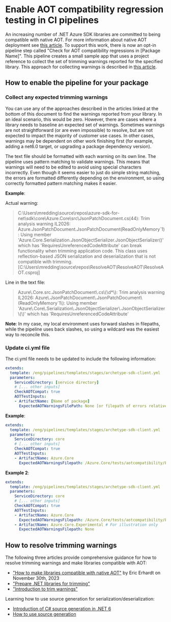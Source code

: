 # Enable AOT compatibility regression testing in CI pipelines

An increasing number of .NET Azure SDK libraries are committed to being compatible with native AOT. For more information about native AOT deployment see [this article](https://learn.microsoft.com/dotnet/core/deploying/native-aot/). To support this work, there is now an opt-in pipeline step called "Check for AOT compatibility regressions in \[Package Name\]". This pipeline creates a small sample app that uses a project reference to collect the set of trimming warnings reported for the specified library. This approach for collecting warnings is described in [this article](https://learn.microsoft.com/dotnet/core/deploying/trimming/prepare-libraries-for-trimming?pivots=dotnet-8-0#show-all-warnings-with-test-app).

## How to enable the pipeline for your package

### Collect any expected trimming warnings

You can use any of the approaches described in the articles linked at the bottom of this document to find the warnings reported from your library. In an ideal scenario, this would be zero. However, there are cases where a library needs to baseline an expected set of warnings. Sometimes warnings are not straightforward \(or are even impossible\) to resolve, but are not expected to impact the majority of customer use cases. In other cases, warnings may be dependent on other work finishing first (for example, adding a net6.0 target, or upgrading a package dependency version).

The text file should be formatted with each warning on its own line. The pipeline uses pattern matching to validate warnings. This means that warnings will need to be edited to avoid using special characters incorrectly. Even though it seems easier to just do simple string matching, the errors are formatted differently depending on the environment, so using correctly formatted pattern matching makes it easier.

**Example**:

Actual warning:
> C:\Users\mredding\source\repos\azure-sdk-for-net\sdk\core\Azure.Core\src\JsonPatchDocument.cs(44): Trim analysis warning IL2026: Azure.JsonPatchDocument.JsonPatchDocument(ReadOnlyMemory`1<Byte>): Using member 'Azure.Core.Serialization.JsonObjectSerializer.JsonObjectSerializer()' which has 'RequiresUnreferencedCodeAttribute' can break functionality when trimming application code. This class uses reflection-based JSON serialization and deserialization that is not compatible with trimming. [C:\Users\mredding\source\repos\ResolveAOT\ResolveAOT\ResolveAOT.csproj]

Line in the text file:
> Azure\\.Core.src.JsonPatchDocument\\.cs\\(\\d*\\): Trim analysis warning IL2026: Azure\\.JsonPatchDocument\\.JsonPatchDocument\\(ReadOnlyMemory`1<Byte>\\): Using member 'Azure\\.Core\\.Serialization\\.JsonObjectSerializer\\.JsonObjectSerializer\\(\\)' which has 'RequiresUnreferencedCodeAttribute'

**Note**: In my case, my local environment uses forward slashes in filepaths, while the pipeline uses back slashes, so using a wildcard was the easiest way to reconcile this.

### Update ci.yml file

The ci.yml file needs to be updated to include the following information:
```yml
extends:
  template: /eng/pipelines/templates/stages/archetype-sdk-client.yml
  parameters:
    ServiceDirectory: [service directory]
    # [... other inputs]
    CheckAOTCompat: true
    AOTTestInputs:
    - ArtifactName: [Name of package]
      ExpectedAOTWarningsFilePath: None [or filepath of errors relative to the service directory]
```

**Example**:
```yml
extends:
  template: /eng/pipelines/templates/stages/archetype-sdk-client.yml
  parameters:
    ServiceDirectory: core
    # [... other inputs]
    CheckAOTCompat: true
    AOTTestInputs:
    - ArtifactName: Azure.Core
      ExpectedAOTWarningsFilepath: /Azure.Core/tests/aotcompatibility/ExpectedAotWarnings.txt
```
**Example 2**:
```yml
extends:
  template: /eng/pipelines/templates/stages/archetype-sdk-client.yml
  parameters:
    ServiceDirectory: core
    # [... other inputs]
    CheckAOTCompat: true
    AOTTestInputs:
    - ArtifactName: Azure.Core
      ExpectedAOTWarningsFilepath: /Azure.Core/tests/aotcompatibility/ExpectedAotWarnings.txt
    - ArtifactName: Azure.Core.Experimental # For illustration only
      ExpectedAOTWarningsFilepath: None
```

## How to resolve trimming warnings

The following three articles provide comprehensive guidance for how to resolve trimming warnings and make libraries compatible with AOT:
- ["How to make libraries compatible with native AOT"](https://devblogs.microsoft.com/dotnet/creating-aot-compatible-libraries/) by Eric Erhardt on November 30th, 2023
- ["Prepare .NET libraries for trimming"](https://learn.microsoft.com/dotnet/core/deploying/trimming/prepare-libraries-for-trimming)
- ["Introduction to trim warnings"](https://learn.microsoft.com/dotnet/core/deploying/trimming/fixing-warnings)

Learning how to use source generation for serialization/deserialization:
- [Introduction of C# source generation in .NET 6](https://devblogs.microsoft.com/dotnet/try-the-new-system-text-json-source-generator/)
- [How to use source generation](https://learn.microsoft.com/dotnet/standard/serialization/system-text-json/source-generation)
